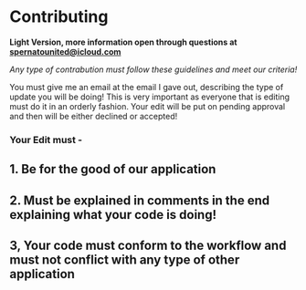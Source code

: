 # Contributing 
**Light Version, more information open through questions at spernatounited@icloud.com**

_Any type of contrabution must follow these guidelines and meet our criteria!_

You must give me an email at the email I gave out, describing the type of update you will be doing! 
This is very important as everyone that is editing must do it in an orderly fashion. 
Your edit will be put on pending approval and then will be either declined or accepted!

### Your Edit must -
## 1. Be for the good of our application
## 2. Must be explained in comments in the end explaining what your code is doing!
## 3, Your code must conform to the workflow and must not conflict with any type of other application

